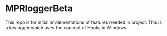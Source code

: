 # MPRloggerBeta
This repo is for initial implementations of features needed in project.
This is a keylogger which uses the concept of Hooks in Windows.
